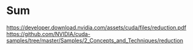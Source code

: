 # Sum

https://developer.download.nvidia.com/assets/cuda/files/reduction.pdf
https://github.com/NVIDIA/cuda-samples/tree/master/Samples/2_Concepts_and_Techniques/reduction
